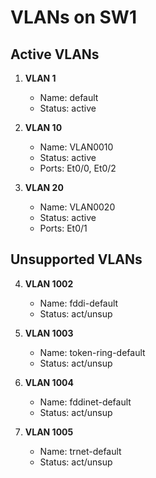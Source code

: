 # VLANs on SW1

## Active VLANs

1. **VLAN 1**
   - Name: default
   - Status: active

2. **VLAN 10**
   - Name: VLAN0010
   - Status: active
   - Ports: Et0/0, Et0/2

3. **VLAN 20**
   - Name: VLAN0020
   - Status: active
   - Ports: Et0/1

## Unsupported VLANs

4. **VLAN 1002**
   - Name: fddi-default
   - Status: act/unsup

5. **VLAN 1003**
   - Name: token-ring-default
   - Status: act/unsup

6. **VLAN 1004**
   - Name: fddinet-default
   - Status: act/unsup

7. **VLAN 1005**
   - Name: trnet-default
   - Status: act/unsup
